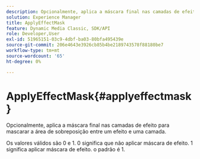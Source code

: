 ```yaml
---
description: Opcionalmente, aplica a máscara final nas camadas de efeito para mascarar a área de sobreposição entre um efeito e uma camada.
solution: Experience Manager
title: ApplyEffectMask
feature: Dynamic Media Classic, SDK/API
role: Developer,User
exl-id: 51965151-03c9-4dbf-ba03-80bfa495439e
source-git-commit: 206e4643e3926cb85b4be2189743578f88180be7
workflow-type: tm+mt
source-wordcount: '65'
ht-degree: 0%

---
```


# ApplyEffectMask{#applyeffectmask}

Opcionalmente, aplica a máscara final nas camadas de efeito para mascarar a área de sobreposição entre um efeito e uma camada.

Os valores válidos são 0 e 1. 0 significa que não aplicar máscara de efeito. 1 significa aplicar máscara de efeito. o padrão é 1.
